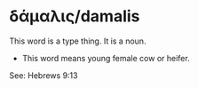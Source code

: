 # δάμαλις/damalis
This word is a type thing. It is a noun. 

* This word means young female cow or heifer.

See: Hebrews 9:13
